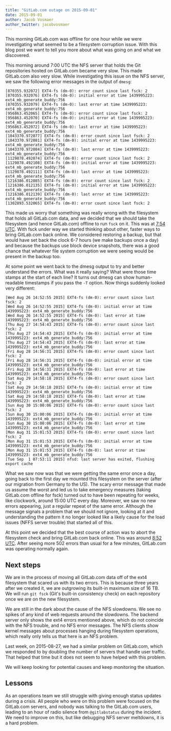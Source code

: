 ```yaml
---
title: "GitLab.com outage on 2015-09-01"
date: 2015-09-01
author: Jacob Vosmaer
author_twitter: jacobvosmaer
---
```


This morning GitLab.com was offline for one hour while we were
investigating what seemed to be a filesystem corruption issue.  With
this blog post we want to tell you more about what was going on and
what we discovered.

<!-- more -->

This morning around 7:00 UTC the NFS server that holds the Git
repositories hosted on GitLab.com became very slow. This made
GitLab.com also very slow. While investigating this issue on the
NFS server, we saw the following error messages in the output of
`dmesg`:

```
[870355.932072] EXT4-fs (dm-0): error count since last fsck: 2
[870355.932076] EXT4-fs (dm-0): initial error at time 1439995223: ext4_mb_generate_buddy:756
[870355.932079] EXT4-fs (dm-0): last error at time 1439995223: ext4_mb_generate_buddy:756
[956863.452065] EXT4-fs (dm-0): error count since last fsck: 2
[956863.452070] EXT4-fs (dm-0): initial error at time 1439995223: ext4_mb_generate_buddy:756
[956863.452072] EXT4-fs (dm-0): last error at time 1439995223: ext4_mb_generate_buddy:756
[1043370.972077] EXT4-fs (dm-0): error count since last fsck: 2
[1043370.972081] EXT4-fs (dm-0): initial error at time 1439995223: ext4_mb_generate_buddy:756
[1043370.972084] EXT4-fs (dm-0): last error at time 1439995223: ext4_mb_generate_buddy:756
[1129878.492074] EXT4-fs (dm-0): error count since last fsck: 2
[1129878.492108] EXT4-fs (dm-0): initial error at time 1439995223: ext4_mb_generate_buddy:756
[1129878.492111] EXT4-fs (dm-0): last error at time 1439995223: ext4_mb_generate_buddy:756
[1216386.012085] EXT4-fs (dm-0): error count since last fsck: 2
[1216386.012135] EXT4-fs (dm-0): initial error at time 1439995223: ext4_mb_generate_buddy:756
[1216386.012139] EXT4-fs (dm-0): last error at time 1439995223: ext4_mb_generate_buddy:756
[1302893.532065] EXT4-fs (dm-0): error count since last fsck: 2
```

This made us worry that something was really wrong with the filesystem
that holds all GitLab.com data, and we decided that we should take
the filesystem (and hence GitLab.com) offline to run `fsck` on it.
This was at [7:54
UTC](https://twitter.com/gitlabstatus/status/638621030060290048).
With fsck under way we started thinking about other, faster ways
to bring GitLab.com back online. We considered restoring a backup,
but that would have set back the clock 6-7 hours (we make backups
once a day) and because the backups use block device snapshots,
there was a good chance that whatever file system corruption we
were seeing would be present in the backup too.

At some point we went back to the dmesg output to try and better
understand the errors. What was it really saying? What were those
time stamps at the start of each line? It turns out dmesg can show
human-readable timestamps if you pass the `-T` option. Now things
suddenly looked very different:

```
[Wed Aug 26 14:52:55 2015] EXT4-fs (dm-0): error count since last fsck: 2
[Wed Aug 26 14:52:55 2015] EXT4-fs (dm-0): initial error at time 1439995223: ext4_mb_generate_buddy:756
[Wed Aug 26 14:52:55 2015] EXT4-fs (dm-0): last error at time 1439995223: ext4_mb_generate_buddy:756
[Thu Aug 27 14:54:43 2015] EXT4-fs (dm-0): error count since last fsck: 2
[Thu Aug 27 14:54:43 2015] EXT4-fs (dm-0): initial error at time 1439995223: ext4_mb_generate_buddy:756
[Thu Aug 27 14:54:43 2015] EXT4-fs (dm-0): last error at time 1439995223: ext4_mb_generate_buddy:756
[Fri Aug 28 14:56:31 2015] EXT4-fs (dm-0): error count since last fsck: 2
[Fri Aug 28 14:56:31 2015] EXT4-fs (dm-0): initial error at time 1439995223: ext4_mb_generate_buddy:756
[Fri Aug 28 14:56:31 2015] EXT4-fs (dm-0): last error at time 1439995223: ext4_mb_generate_buddy:756
[Sat Aug 29 14:58:18 2015] EXT4-fs (dm-0): error count since last fsck: 2
[Sat Aug 29 14:58:18 2015] EXT4-fs (dm-0): initial error at time 1439995223: ext4_mb_generate_buddy:756
[Sat Aug 29 14:58:18 2015] EXT4-fs (dm-0): last error at time 1439995223: ext4_mb_generate_buddy:756
[Sun Aug 30 15:00:06 2015] EXT4-fs (dm-0): error count since last fsck: 2
[Sun Aug 30 15:00:06 2015] EXT4-fs (dm-0): initial error at time 1439995223: ext4_mb_generate_buddy:756
[Sun Aug 30 15:00:06 2015] EXT4-fs (dm-0): last error at time 1439995223: ext4_mb_generate_buddy:756
[Mon Aug 31 15:01:53 2015] EXT4-fs (dm-0): error count since last fsck: 2
[Mon Aug 31 15:01:53 2015] EXT4-fs (dm-0): initial error at time 1439995223: ext4_mb_generate_buddy:756
[Mon Aug 31 15:01:53 2015] EXT4-fs (dm-0): last error at time 1439995223: ext4_mb_generate_buddy:756
[Tue Sep  1 07:53:11 2015] nfsd: last server has exited, flushing export cache
```

What we saw now was that we were getting the same error once a day,
going back to the first day we mounted this filesystem on the server
(after our migration from Germany to the US). The scary error message
that made us assume the worst and led us to take emergency measures
(taking GitLab.com offline for fsck) turned out to have been repeating
for weeks, like clockwork, around 15:00 UTC every day. Moreover,
we saw no new errors appearing, just a regular repeat of the same
error. Although the message signals a problem that we should not
ignore, looking at it and understanding the pattern it no longer
looked like a likely cause for the load issues (NFFS server trouble)
that started all of this.

At this point we decided that the best course of action was to abort
the filesystem check and bring GitLab.com back online. This was
around [8:52
UTC](https://twitter.com/gitlabstatus/status/638635500274909184).
After seeing more 502 errors than usual for a few minutes, GitLab.com
was operating normally again.

## Next steps

We are in the process of moving all GitLab.com data off of the ext4
filesystem that scared us with its two errors. This is because three
years after we created it, we are outgrowing its built-in maximum
size of 16 TB. We will run `git fsck` (Git's built-in consistency
check) on each repository once we are on the new filesystem.

We are still in the dark about the cause of the NFS slowdowns. We
see no spikes of any kind of web requests around the slowdowns. The
backend server only shows the ext4 errors mentioned above, which
do not coincide with the NFS trouble, and no NFS error messages.
The NFS clients show kernel messages about processes hanging during
filesystem operations, which really only tells us that here is an
NFS problem.

Last week, on 2015-08-27, we had a similar problem on GitLab.com,
which we responded to by doubling the number of servers that handle
user traffic. That helped that time but it does not seem to have helped with this problem.

We will keep looking for potential causes and keep monitoring the
situation.

## Lessons

As an operations team we still struggle with giving enough status
updates during a crisis. All people who were on this problem were
focused on the GitLab.com servers, and nobody was talking to the
GitLab.com users, leading to an hour of radio silence from
`@gitlabstatus` during the incident. We need to improve on this,
but like debugging NFS server meltdowns, it is a hard problem.